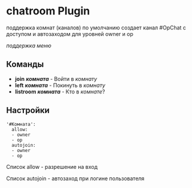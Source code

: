 # chatroom Plugin #

поддержка комнат (каналов)
по умолчанию создает канал #OpChat с доступом и автозаходом для уровней owner и op

_поддержка меню_

## Команды ##
  * **join** _**комната**_ - Войти в _комнату_
  * **left** _**комната**_ - Покинуть в _комнату_
  * **listroom** _**комната**_ - Кто в _комнате_?

## Настройки ##
```
'#Комната':
  allow:
  - owner
  - op
  autojoin:
  - owner
  - op
```

Список allow - разрешение на вход

Список autojoin - автозаход при логине пользователя